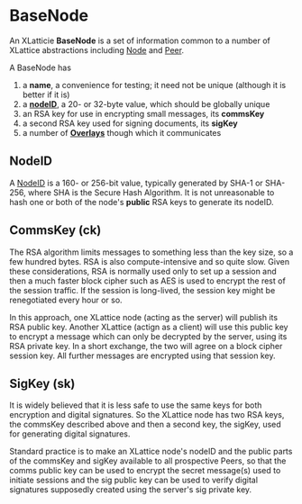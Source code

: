 <h1 class="libTop">BaseNode</h1>

An XLatticie **BaseNode** is a set of information common to a number
of XLattice abstractions including
[Node](https://jddixon.github.io/xlattice/node.html) and
[Peer](https://jddixon.github.io/xlattice/peer.html).

A BaseNode has

1. a **name**, a convenience for testing; it need not be unique (although
   it is better if it is)
2. a [**nodeID**](https://jddixon.github.io/xlattice/nodeID.html), a 20-
   or 32-byte value, which should be globally unique
3. an RSA key for use in encrypting small messages, its **commsKey**
4. a second RSA key used for signing documents, its **sigKey**
5. a number of [**Overlays**](https://jddixon.github.io/xlattice/overlay.html)
   though which it communicates

## NodeID

A [NodeID](https://jddixon.github.io/xlattice/nodeID.html)
is a 160- or 256-bit value, typically generated by SHA-1 or SHA-256,
where SHA is the Secure Hash Algorithm.  It is not unreasonable
to hash one or both of the node's **public** RSA keys to generate its nodeID.

## CommsKey (ck)

The RSA algorithm limits messages to something less than the key size,
so a few hundred bytes.  RSA is also compute-intensive and so quite slow.
Given these considerations, RSA is normally used only to set up a session
and then a much faster block cipher such as AES is used to encrypt the rest
of the session traffic.  If the session is long-lived, the session key
might be renegotiated every hour or so.

In this approach, one XLattice node (acting as the server) will publish
its RSA public key.  Another XLattice (actign as a client) will use this
public key to encrypt a message which can only be decrypted by the server,
using its RSA private key.  In a short exchange, the two will agree on a
block cipher session key.  All further messages are encrypted using that
session key.

## SigKey (sk)

It is widely believed that it is less safe to use the same keys for both
encryption and digital signatures.  So the XLattice node has two RSA keys,
the commsKey described above and then a second key, the sigKey, used for
generating digital signatures.

Standard practice is to make an XLattice node's nodeID and the public
parts of the commsKey and sigKey available to all prospective Peers,
so that the comms public key can be used to encrypt the secret message(s)
used to initiate sessions and the sig public key can be used to verify
digital signatures supposedly created using the server's sig private key.
